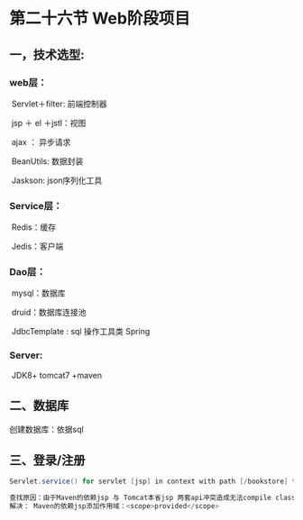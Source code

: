 # 第二十六节  Web阶段项目

## 一，技术选型:

### web层：

​	Servlet＋filter: 前端控制器

​	jsp ＋ el ＋jstl：视图

​	ajax ： 异步请求

​	BeanUtils: 数据封装

​	Jaskson: json序列化工具

### Service层：

​	Redis：缓存

​	Jedis：客户端

### Dao层：

​	mysql：数据库

​	druid：数据库连接池

​	JdbcTemplate : sql 操作工具类 Spring

### Server:

​	JDK8+ tomcat7 +maven



## 二、数据库

创建数据库：依据sql



## 三、登录/注册

```java
Servlet.service() for servlet [jsp] in context with path [/bookstore] threw exception [Unable to compile class for JSP: 

查找原因：由于Maven的依赖jsp 与 Tomcat本省jsp 两套api冲突造成无法compile class！！！
解决： Maven的依赖jsp添加作用域：<scope>provided</scope>
```










